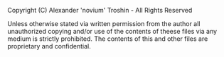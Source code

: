 Copyright (C) Alexander 'novium' Troshin - All Rights Reserved

Unless otherwise stated via written permission from the author all unauthorized
copying and/or use of the contents of theese files via any medium is strictly
prohibited. The contents of this and other files are proprietary and
confidential.
